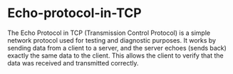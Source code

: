 # Echo-protocol-in-TCP
The Echo Protocol in TCP (Transmission Control Protocol) is a simple network protocol used for testing and diagnostic purposes. It works by sending data from a client to a server, and the server echoes (sends back) exactly the same data to the client. This allows the client to verify that the data was received and transmitted correctly.
